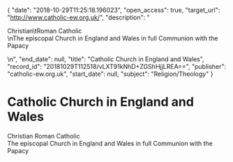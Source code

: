 {
  "date": "2018-10-29T11:25:18.196023", 
  "open_access": true, 
  "target_url": "http://www.catholic-ew.org.uk/", 
  "description": "<p>Christian\tRoman Catholic<br />\nThe episcopal Church in England and Wales in full Communion with the Papacy</p>\n", 
  "end_date": null, 
  "title": "Catholic Church in England and Wales", 
  "record_id": "20181029T112518/vLXT91kNhD+ZGShHjjLREA==", 
  "publisher": "catholic-ew.org.uk", 
  "start_date": null, 
  "subject": "Religion/Theology"
}

# Catholic Church in England and Wales

<p>Christian	Roman Catholic<br />
The episcopal Church in England and Wales in full Communion with the Papacy</p>
